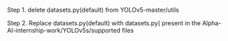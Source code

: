 Step 1.  delete datasets.py(default) from YOLOv5-master/utils

Step 2. Replace datasets.py(default) with datasets.py( present in the Alpha-AI-internship-work/YOLOv5s/supported files
